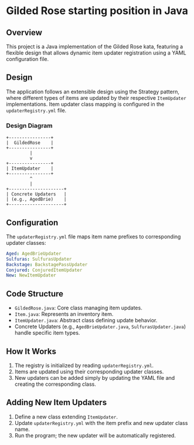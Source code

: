 # Gilded Rose starting position in Java

## Overview
This project is a Java implementation of the Gilded Rose kata, featuring a flexible design that allows dynamic item updater registration using a YAML configuration file.


## Design

The application follows an extensible design using the Strategy pattern, where different types of items are updated by their respective `ItemUpdater` implementations. Item updater class mapping is configured in the `updaterRegistry.yml` file.

### Design Diagram

```plaintext
+----------------+
|  GildedRose    |
+----------------+
         |
         v
+----------------+
| ItemUpdater    |
+----------------+
         ^
         |
+---------------------+
| Concrete Updaters   |
| (e.g., AgedBrie)    |
+---------------------+
```

## Configuration
The `updaterRegistry.yml` file maps item name prefixes to corresponding updater classes:

```yaml
Aged: AgedBrieUpdater
Sulfuras: SulfurasUpdater
Backstage: BackstagePassUpdater
Conjured: ConjuredItemUpdater
New: NewItemUpdater
```

## Code Structure

- `GildedRose.java`: Core class managing item updates.
- `Item.java`: Represents an inventory item.
- `ItemUpdater.java`: Abstract class defining update behavior.
- Concrete Updaters (e.g., `AgedBrieUpdater.java`, `SulfurasUpdater.java`) handle specific item types.

## How It Works
1. The registry is initialized by reading `updaterRegistry.yml`.
2. Items are updated using their corresponding updater classes.
3. New updaters can be added simply by updating the YAML file and creating the corresponding class.

## Adding New Item Updaters
1. Define a new class extending `ItemUpdater`.
2. Update `updaterRegistry.yml` with the item prefix and new updater class name.
3. Run the program; the new updater will be automatically registered.

